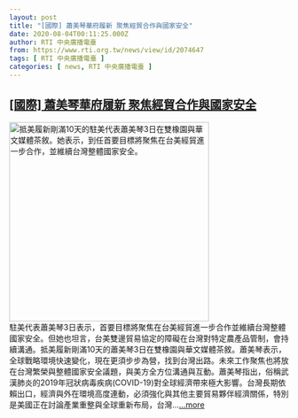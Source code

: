 ```yaml
---
layout: post
title: "[國際] 蕭美琴華府履新 聚焦經貿合作與國家安全"
date: 2020-08-04T00:11:25.000Z
author: RTI 中央廣播電臺
from: https://www.rti.org.tw/news/view/id/2074647
tags: [ RTI 中央廣播電臺 ]
categories: [ news, RTI 中央廣播電臺 ]
---
```

<!--1596499885000-->
[[國際] 蕭美琴華府履新 聚焦經貿合作與國家安全](https://www.rti.org.tw/news/view/id/2074647)
------

<div>
<img src="https://static.rti.org.tw/assets/thumbnails/2020/08/04/20200804000004M.jpg" width="360" alt="抵美履新剛滿10天的駐美代表蕭美琴3日在雙橡園與華文媒體茶敘。她表示，到任首要目標將聚焦在台美經貿進一步合作，並維續台灣整體國家安全。" title="抵美履新剛滿10天的駐美代表蕭美琴3日在雙橡園與華文媒體茶敘。她表示，到任首要目標將聚焦在台美經貿進一步合作，並維續台灣整體國家安全。"><br>駐美代表蕭美琴3日表示，首要目標將聚焦在台美經貿進一步合作並維續台灣整體國家安全。但她也坦言，台美雙邊貿易協定的障礙在台灣對特定農產品管制，會持續溝通。抵美履新剛滿10天的蕭美琴3日在雙橡園與華文媒體茶敘。蕭美琴表示，全球戰略環境快速變化，現在更須步步為營，找到台灣出路。未來工作聚焦也將放在台灣繁榮與整體國家安全議題，與美方全方位溝通與互動。蕭美琴指出，俗稱武漢肺炎的2019年冠狀病毒疾病(COVID-19)對全球經濟帶來極大影響。台灣長期依賴出口，經濟與外在環境高度連動，必須強化與其他主要貿易夥伴經濟關係，特別是美國正在討論產業重整與全球重新布局，台灣...<a target="_blank" href="https://www.rti.org.tw/news/view/id/2074647">...more</a>
</div>
